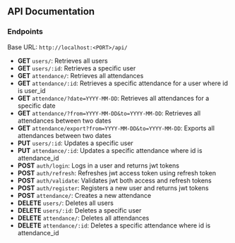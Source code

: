 ## API Documentation
### Endpoints
Base URL: `http://localhost:<PORT>/api/`
* **GET** `users/`: Retrieves all users
* **GET** `users/:id`: Retrieves a specific user
* **GET** `attendance/`: Retrieves all attendances
* **GET** `attendance/:id`: Retrieves a specific attendance for a user where id is user_id
* **GET** `attendance/?date=YYYY-MM-DD`: Retrieves all attendances for a specific date
* **GET** `attendance/?from=YYYY-MM-DD&to=YYYY-MM-DD`: Retrieves all attendances between two dates
* **GET** `attendance/export?from=YYYY-MM-DD&to=YYYY-MM-DD`: Exports all attendances between two dates
* **PUT** `users/:id`: Updates a specific user
* **PUT** `attendance/:id`: Updates a specific attendance where id is attendance_id
* **POST** `auth/login`: Logs in a user and returns jwt tokens 
* **POST** `auth/refresh`: Refreshes jwt access token using refresh token
* **POST** `auth/validate`: Validates jwt both access and refresh tokens
* **POST** `auth/register`: Registers a new user and returns jwt tokens 
* **POST** `attendance/`: Creates a new attendance
* **DELETE** `users/`: Deletes all users
* **DELETE** `users/:id`: Deletes a specific user
* **DELETE** `attendance/`: Deletes all attendances
* **DELETE** `attendance/:id`: Deletes a specific attendance where id is attendance_id